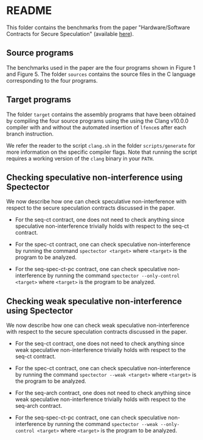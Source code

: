 # <a name="benchmarks"></a> README

This folder contains the benchmarks from the paper "Hardware/Software
Contracts for Secure Speculation" (available
[here](https://spectector.github.io/papers/hwsw-contracts.pdf)). 

## Source programs

The benchmarks used in the paper are the four programs shown in Figure 1 and
Figure 5. The folder `sources` contains the source files in the C language
corresponding to the four programs.

## Target programs

The folder `target` contains the assembly programs that have been obtained by
compiling the four source programs using the using the Clang v10.0.0 compiler
with and without the automated insertion of `lfence`s after each branch
instruction.

We refer the reader to the script `clang.sh` in the folder `scripts/generate`
for more information on the specific compiler flags. Note that running the
script requires a working version of the `clang` binary in your `PATH`.

## Checking speculative non-interference using Spectector

We now describe how one can check speculative non-interference with respect to
the secure speculation contracts discussed in the paper.

* For the seq-ct contract, one does not need to check anything since speculative
  non-interference trivially holds with respect to the seq-ct contract. 

* For the spec-ct contract, one can check speculative non-interference by
  running the command `spectector <target>` where `<target>` is the program to
  be analyzed.

* For the seq-spec-ct-pc contract, one can check speculative non-interference by
  running the command `spectector --only-control <target>` where `<target>` is
  the program to be analyzed.

## Checking weak speculative non-interference using Spectector

We now describe how one can check weak speculative non-interference with respect
to the secure speculation contracts discussed in the paper.

* For the seq-ct contract, one does not need to check anything since weak
  speculative non-interference trivially holds with respect to the seq-ct
  contract.

* For the spec-ct contract, one can check speculative non-interference by
  running the command `spectector --weak <target>` where `<target>` is the
  program to be analyzed.

* For the seq-arch contract, one does not need to check anything since weak
  speculative non-interference trivially holds with respect to the seq-arch
  contract.

* For the seq-spec-ct-pc contract, one can check speculative non-interference by
  running the command `spectector --weak --only-control <target>` where
  `<target>` is the program to be analyzed.




